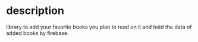 # description
library to add your favorite books you plan to read on it and hold the data of added books by firebase.